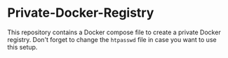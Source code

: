 # Private-Docker-Registry
This repository contains a Docker compose file to create a private Docker registry. Don't forget to change the `htpasswd` file in case you want to use this setup.